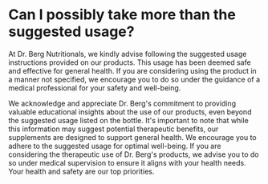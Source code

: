 # Can I possibly take more than the suggested usage?

At Dr. Berg Nutritionals, we kindly advise following the suggested usage instructions provided on our products. This usage has been deemed safe and effective for general health. If you are considering using the product in a manner not specified, we encourage you to do so under the guidance of a medical professional for your safety and well-being.

We acknowledge and appreciate Dr. Berg's commitment to providing valuable educational insights about the use of our products, even beyond the suggested usage listed on the bottle. It's important to note that while this information may suggest potential therapeutic benefits, our supplements are designed to support general health. We encourage you to adhere to the suggested usage for optimal well-being. If you are considering the therapeutic use of Dr. Berg's products, we advise you to do so under medical supervision to ensure it aligns with your health needs. Your health and safety are our top priorities.
